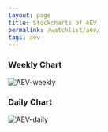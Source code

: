 ```yaml
---
layout: page
title: Stockcharts of AEV
permalink: /watchlist/aev/
tags: aev
---
```


### Weekly Chart
![AEV-weekly](http://www.marketwatch.com/kaavio.Webhost/charts/big.chart?nosettings=1&symb=AEV&uf=0&type=4&size=3&sid=10332454&style=1013&freq=2&time=12&ma=5&maval=50,200&lf=4&lf2=0&lf3=0&height=510&width=720&mocktick=1)

### Daily Chart
![AEV-daily](http://www.marketwatch.com/kaavio.Webhost/charts/big.chart?nosettings=1&symb=AEV&uf=7168&type=4&size=3&sid=10332454&style=1013&freq=1&time=8&ma=6&maval=20,50,200&lf=4&lf2=0&lf3=0&height=510&width=720&mocktick=1)
